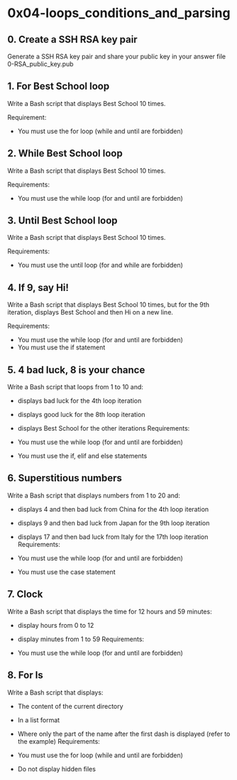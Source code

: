 # 0x04-loops_conditions_and_parsing

## 0. Create a SSH RSA key pair
Generate a SSH RSA key pair and share your public key in your answer file 0-RSA_public_key.pub

## 1. For Best School loop
Write a Bash script that displays Best School 10 times.

Requirement:

* You must use the for loop (while and until are forbidden)

## 2. While Best School loop
Write a Bash script that displays Best School 10 times.

Requirements:

* You must use the while loop (for and until are forbidden)

## 3. Until Best School loop
Write a Bash script that displays Best School 10 times.

Requirements:

* You must use the until loop (for and while are forbidden)

## 4. If 9, say Hi!
Write a Bash script that displays Best School 10 times, but for the 9th iteration, displays Best School and then Hi on a new line.

Requirements:

* You must use the while loop (for and until are forbidden)
* You must use the if statement

## 5. 4 bad luck, 8 is your chance
Write a Bash script that loops from 1 to 10 and:

* displays bad luck for the 4th loop iteration
* displays good luck for the 8th loop iteration
* displays Best School for the other iterations
Requirements:

* You must use the while loop (for and until are forbidden)
* You must use the if, elif and else statements

## 6. Superstitious numbers
Write a Bash script that displays numbers from 1 to 20 and:

* displays 4 and then bad luck from China for the 4th loop iteration
* displays 9 and then bad luck from Japan for the 9th loop iteration
* displays 17 and then bad luck from Italy for the 17th loop iteration
Requirements:

* You must use the while loop (for and until are forbidden)
* You must use the case statement

## 7. Clock
Write a Bash script that displays the time for 12 hours and 59 minutes:

* display hours from 0 to 12
* display minutes from 1 to 59
Requirements:

* You must use the while loop (for and until are forbidden)

## 8. For ls
Write a Bash script that displays:

* The content of the current directory
* In a list format
* Where only the part of the name after the first dash is displayed (refer to the example)
Requirements:

* You must use the for loop (while and until are forbidden)
* Do not display hidden files